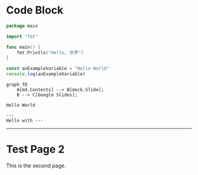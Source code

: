 # Code Block

```go
package main

import "fmt"

func main() {
	fmt.Println("Hello, 世界")
}
```

```ts
const anExampleVariable = "Hello World"
console.log(anExampleVariable)
```

```mermaid
graph TD
    A[md.Contents] --> B[deck.Slide];
    B --> C[Google Slides];
```

```
Hello World
```

```
---
Hello with ---
```

---

# Test Page 2

This is the second page.

<!-- {"layout":"title-and-body"} -->

